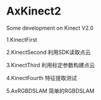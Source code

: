 # AxKinect2
Some development on Kinect V2.0

1.KinectFirst  

2.KinectSecond 利用SDK读取点云

3.KinectThird  利用标定参数构建点云

4.KinectFourth 特征提取测试

5.AxRGBDSLAM   简单的RGBDSLAM
